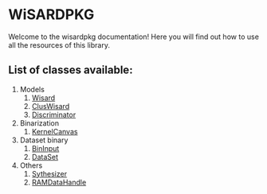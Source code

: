 # WiSARDPKG 

Welcome to the wisardpkg documentation! Here you will find out how to use all the resources of this library.

## List of classes available:

1. Models
   1. [Wisard](https://iazero.github.io/wisardpkg/models/wisard)
   2. [ClusWisard](https://iazero.github.io/wisardpkg/models/cluswisard)
   3. [Discriminator](https://iazero.github.io/wisardpkg/models/discriminator)
2. Binarization
   1. [KernelCanvas](https://iazero.github.io/wisardpkg/binarization/kernelcanvas)
3. Dataset binary
   1. [BinInput](https://iazero.github.io/wisardpkg/data/bininput)
   2. [DataSet](https://iazero.github.io/wisardpkg/data/dataset)
4. Others
   1. [Sythesizer](https://iazero.github.io/wisardpkg/others/synthesizer)
   2. [RAMDataHandle](https://iazero.github.io/wisardpkg/others/ramdatahandle)
